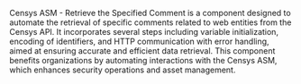 Censys ASM - Retrieve the Specified Comment is a component designed to automate the retrieval of specific comments related to web entities from the Censys API. It incorporates several steps including variable initialization, encoding of identifiers, and HTTP communication with error handling, aimed at ensuring accurate and efficient data retrieval. This component benefits organizations by automating interactions with the Censys ASM, which enhances security operations and asset management.

